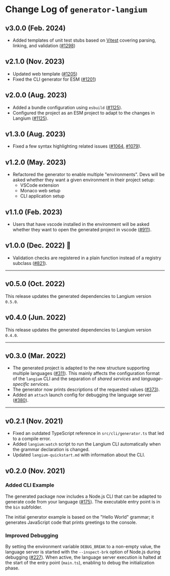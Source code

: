 # Change Log of `generator-langium`

## v3.0.0 (Feb. 2024)

* Added templates of unit test stubs based on [Vitest](https://vitest.dev/) covering parsing, linking, and validation ([#1298](https://github.com/eclipse-langium/langium/pull/1298))

## v2.1.0 (Nov. 2023)

* Updated web template ([#1205](https://github.com/eclipse-langium/langium/pull/1205))
* Fixed the CLI generator for ESM ([#1201](https://github.com/eclipse-langium/langium/pull/1201))

## v2.0.0 (Aug. 2023)

* Added a bundle configuration using `esbuild` ([#1125](https://github.com/eclipse-langium/langium/pull/1125)).
* Configured the project as an ESM project to adapt to the changes in Langium ([#1125](https://github.com/eclipse-langium/langium/pull/1125)).

## v1.3.0 (Aug. 2023)

* Fixed a few syntax highlighting related issues ([#1064](https://github.com/eclipse-langium/langium/pull/1064), [#1079](https://github.com/eclipse-langium/langium/pull/1079)).

## v1.2.0 (May. 2023)

* Refactored the generator to enable multiple "environments". Devs will be asked whether they want a given environment in their project setup:
    * VSCode extension
    * Monaco web setup
    * CLI application setup

## v1.1.0 (Feb. 2023)

* Users that have vscode installed in the environment will be asked whether they want to open the generated project in vscode ([#911](https://github.com/eclipse-langium/langium/pull/911)).

## v1.0.0 (Dec. 2022) 🎉

 * Validation checks are registered in a plain function instead of a registry subclass ([#821](https://github.com/eclipse-langium/langium/pull/821)).

---

## v0.5.0 (Oct. 2022)

This release updates the generated dependencies to Langium version `0.5.0`.

## v0.4.0 (Jun. 2022)

This release updates the generated dependencies to Langium version `0.4.0`.

---

## v0.3.0 (Mar. 2022)

 * The generated project is adapted to the new structure supporting multiple languages ([#311](https://github.com/eclipse-langium/langium/pull/311)). This mainly affects the configuration format of the `langium` CLI and the separation of _shared services_ and _language-specific services_.
 * The generator now prints descriptions of the requested values ([#373](https://github.com/eclipse-langium/langium/pull/373)).
 * Added an `attach` launch config for debugging the language server ([#380](https://github.com/eclipse-langium/langium/pull/380)).

---

## v0.2.1 (Nov. 2021)

 * Fixed an outdated TypeScript reference in `src/cli/generator.ts` that led to a compile error.
 * Added `langium:watch` script to run the Langium CLI automatically when the grammar declaration is changed.
 * Updated `langium-quickstart.md` with information about the CLI.

## v0.2.0 (Nov. 2021)

### Added CLI Example

The generated package now includes a Node.js CLI that can be adapted to generate code from your language ([#175](https://github.com/eclipse-langium/langium/pull/175)). The executable entry point is in the `bin` subfolder.

The initial generator example is based on the "Hello World" grammar; it generates JavaScript code that prints greetings to the console.

### Improved Debugging

 By setting the environment variable `DEBUG_BREAK` to a non-empty value, the language server is started with the `--inspect-brk` option of Node.js during debugging ([#227](https://github.com/eclipse-langium/langium/pull/227)). When active, the language server execution is halted at the start of the entry point (`main.ts`), enabling to debug the initialization phase.

